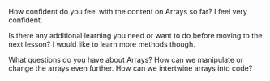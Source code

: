 How confident do you feel with the content on Arrays so far?
I feel very confident.

Is there any additional learning you need or want to do before moving to the next lesson?
I would like to learn more methods though.

What questions do you have about Arrays?
How can we manipulate or change the arrays even further. How can we intertwine arrays into code?